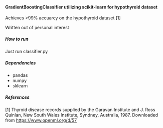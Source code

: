 #### GradientBoostingClassifier utilizing scikit-learn for hypothyroid dataset

Achieves >99% accuarcy on the hypothyroid dataset [1]

Written out of personal interest
##### How to run
Just run classifier.py

##### Dependencies
* pandas
* numpy 
* sklearn

##### References

[1] Thyroid disease records supplied by the Garavan Institute and J. Ross
Quinlan, New South Wales Institute, Syndney, Australia, 1987. Downloaded from https://www.openml.org/d/57